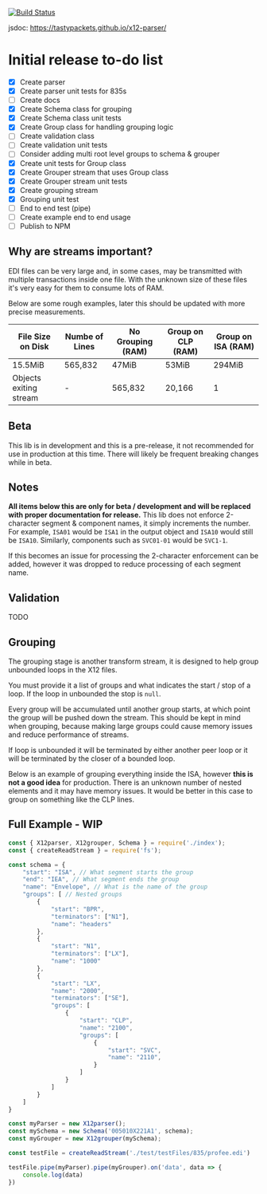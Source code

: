 [![Build Status](https://travis-ci.org/tastypackets/x12-parser.svg?branch=master)](https://travis-ci.org/tastypackets/x12-parser)

jsdoc: https://tastypackets.github.io/x12-parser/

# Initial release to-do list
- [x] Create parser
- [x] Create parser unit tests for 835s
- [ ] Create docs
- [X] Create Schema class for grouping
- [X] Create Schema class unit tests
- [X] Create Group class for handling grouping logic
- [ ] Create validation class
- [ ] Create validation unit tests
- [ ] Consider adding multi root level groups to schema & grouper
- [X] Create unit tests for Group class
- [X] Create Grouper stream that uses Group class
- [X] Create Grouper stream unit tests
- [X] Create grouping stream
- [X] Grouping unit test
- [ ] End to end test (pipe)
- [ ] Create example end to end usage
- [ ] Publish to NPM

## Why are streams important?
EDI files can be very large and, in some cases, may be transmitted with multiple transactions inside one file. With the unknown size of these files it's very easy for them to consume lots of RAM.

Below are some rough examples, later this should be updated with more precise measurements.

|   File Size on Disk    | Numbe of Lines | No Grouping (RAM) | Group on CLP (RAM) | Group on ISA (RAM) |
| ---------------------- | -------------- | ----------------- | ------------------ | ------------------ |
|         15.5MiB        |     565,832    |       47MiB       |        53MiB       |       294MiB       |
| Objects exiting stream |        -       |      565,832      |        20,166      |          1         |

## Beta
This lib is in development and this is a pre-release, it not recommended for use in production at this time. There will likely be frequent breaking changes while in beta.

## Notes
**All items below this are only for beta / development and will be replaced with proper documentation for release.**
This lib does not enforce 2-character segment & component names, it simply increments the number. For example, `ISA01` would be `ISA1` in the output object and `ISA10` would still be `ISA10`. Similarly, components such as `SVC01-01` would be `SVC1-1`.

If this becomes an issue for processing the 2-character enforcement can be added, however it was dropped to reduce processing of each segment name.

## Validation
TODO

## Grouping
The grouping stage is another transform stream, it is designed to help group unbounded loops in the X12 files.

You must provide it a list of groups and what indicates the start / stop of a loop. If the loop in unbounded the stop is `null`.

Every group will be accumulated until another group starts, at which point the group will be pushed down the stream. This should be kept in mind when grouping, because making large groups could cause memory issues and reduce performance of streams.

If loop is unbounded it will be terminated by either another peer loop or it will be terminated by the closer of a bounded loop.

Below is an example of grouping everything inside the ISA, however **this is not a good idea** for production. There is an unknown number of nested elements and it may have memory issues. It would be better in this case to group on something like the CLP lines.

## Full Example - WIP
```javascript
const { X12parser, X12grouper, Schema } = require('./index');
const { createReadStream } = require('fs');

const schema = {
    "start": "ISA", // What segment starts the group
    "end": "IEA", // What segment ends the group
    "name": "Envelope", // What is the name of the group
    "groups": [ // Nested groups
        {
            "start": "BPR",
            "terminators": ["N1"],
            "name": "headers"
        },
        {
            "start": "N1",
            "terminators": ["LX"],
            "name": "1000"
        },
        {
            "start": "LX",
            "name": "2000",
            "terminators": ["SE"],
            "groups": [
                {
                    "start": "CLP",
                    "name": "2100",
                    "groups": [
                        {
                            "start": "SVC",
                            "name": "2110",
                        }
                    ]
                }
            ]
        }
    ]
}

const myParser = new X12parser();
const mySchema = new Schema('005010X221A1', schema);
const myGrouper = new X12grouper(mySchema);

const testFile = createReadStream('./test/testFiles/835/profee.edi')

testFile.pipe(myParser).pipe(myGrouper).on('data', data => {
    console.log(data)
})
```

